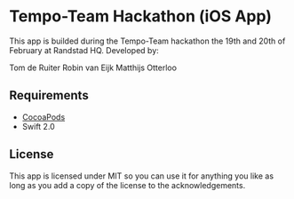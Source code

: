 # Tempo-Team Hackathon (iOS App)

This app is builded during the Tempo-Team hackathon the 19th and 20th of February at Randstad HQ.
Developed by:

Tom de Ruiter
Robin van Eijk
Matthijs Otterloo

## Requirements

- [CocoaPods](https://cocoapods.org)
- Swift 2.0

## License

This app is licensed under MIT so you can use it for anything you
like as long as you add a copy of the license to the acknowledgements.
